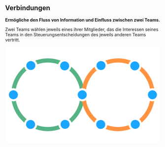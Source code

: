 ## Verbindungen

**Ermögliche den Fluss von Information und Einfluss zwischen zwei Teams.**

Zwei Teams wählen jeweils eines ihrer Mitglieder, das die Interessen seines Teams in den Steuerungsentscheidungen des jeweils anderen Teams vertritt.

![zwei verbundene Kreise](img/structural-patterns/link.png)